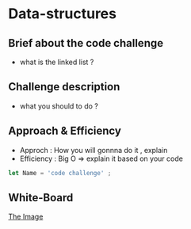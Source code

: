 # Data-structures

## Brief about the code challenge 
- what is the linked list ? 

## Challenge description 
- what you should to do ? 

## Approach & Efficiency
- Approch : How you will gonnna do it , explain 
- Efficiency : Big O => explain it based on your code 

```javascript 
let Name = 'code challenge' ;

```

## White-Board
[The Image](https://www.albawaba.com/sites/default/files/styles/default/public/2020-01/SherineWahad.jpg?itok=q3aFU1Gk)
